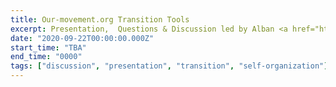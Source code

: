 ```yaml
---
title: Our-movement.org Transition Tools
excerpt: Presentation,  Questions & Discussion led by Alban <a href="https://our-movement.org" target="_blank" rel="nofollow noopener noreferrer"> Our-movement.org</a>.
date: "2020-09-22T00:00:00.000Z"
start_time: "TBA"
end_time: "0000"
tags: ["discussion", "presentation", "transition", "self-organization"]
---
```

